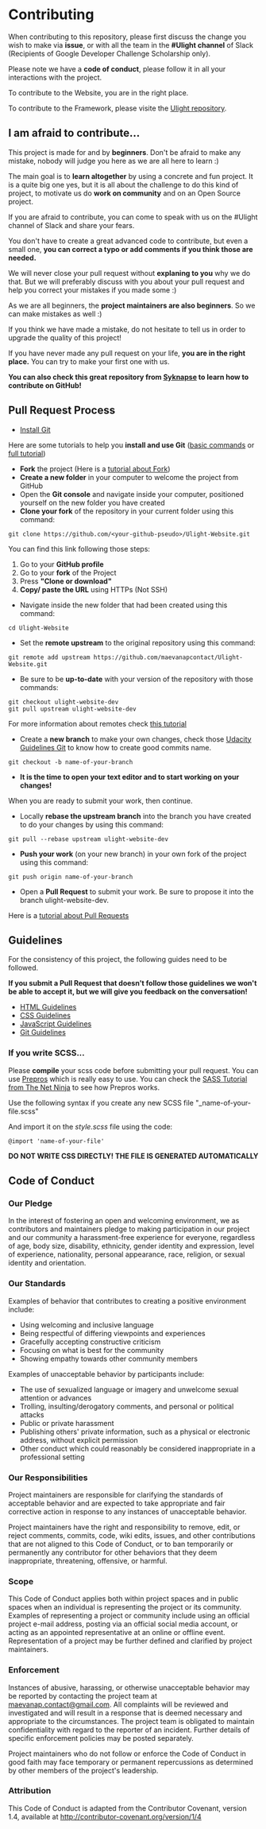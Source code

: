 # Contributing

When contributing to this repository, please first discuss the change you wish to make via **issue**, or with all the team in the **#Ulight channel** of Slack (Recipients of Google Developer Challenge Scholarship only).

Please note we have a **code of conduct**, please follow it in all your interactions with the project.

To contribute to the Website, you are in the right place.

To contribute to the Framework, please visite the [Ulight repository](https://github.com/maevanapcontact/Ulight).


## I am afraid to contribute...

This project is made for and by **beginners**. Don't be afraid to make any mistake, nobody will judge you here as we are all here to learn :)

The main goal is to **learn altogether** by using a concrete and fun project. It is a quite big one yes, but it is all about the challenge to do this kind of project, to motivate us do **work on community** and on an Open Source project.

If you are afraid to contribute, you can come to speak with us on the #Ulight channel of Slack and share your fears.

You don't have to create a great advanced code to contribute, but even a small one, **you can correct a typo or add comments if you think those are needed.**

We will never close your pull request without **explaning to you** why we do that. But we will preferably discuss with you about your pull request and help you correct your mistakes if you made some :)


As we are all beginners, the **project maintainers are also beginners**. So we can make mistakes as well :)

If you think we have made a mistake, do not hesitate to tell us in order to upgrade the quality of this project!


If you have never made any pull request on your life, **you are in the right place.** You can try to make your first one with us.

**You can also check this great repository from [Syknapse](https://github.com/Syknapse/Contribute-To-This-Project) to learn how to contribute on GitHub!**


## Pull Request Process

- [Install Git](https://git-scm.com/downloads)

Here are some tutorials to help you **install and use Git** ([basic commands](https://try.github.io/levels/1/challenges/1) or [full tutorial](https://www.slideshare.net/IslamSayed18/github-tutorial-83175509))
- **Fork** the project (Here is a [tutorial about Fork](https://help.github.com/articles/fork-a-repo/))
- **Create a new folder** in your computer to welcome the project from GitHub
- Open the **Git console** and navigate inside your computer, positioned yourself on the new folder you have created
- **Clone your fork** of the repository in your current folder using this command:

```
git clone https://github.com/<your-github-pseudo>/Ulight-Website.git
```

You can find this link following those steps:
1. Go to your **GitHub profile**
2. Go to your **fork** of the Project
3. Press **"Clone or download"**
4. **Copy/ paste the URL** using HTTPs (Not SSH)
- Navigate inside the new folder that had been created using this command:

```
cd Ulight-Website
```

- Set the **remote upstream** to the original repository using this command:

```
git remote add upstream https://github.com/maevanapcontact/Ulight-Website.git
```

- Be sure to be **up-to-date** with your version of the repository with those commands:

```
git checkout ulight-website-dev
git pull upstream ulight-website-dev
```

For more information about remotes check [this tutorial](https://help.github.com/articles/adding-a-remote/)


- Create a **new branch** to make your own changes, check those [Udacity Guidelines Git](https://udacity.github.io/git-styleguide/) to know how to create good commits name.

```
git checkout -b name-of-your-branch
```

- **It is the time to open your text editor and to start working on your changes!**

When you are ready to submit your work, then continue.

- Locally **rebase the upstream branch** into the branch you have created to do your changes by using this command:

```
git pull --rebase upstream ulight-website-dev
```

- **Push your work** (on your new branch) in your own fork of the project using this command:

```
git push origin name-of-your-branch
```

- Open a **Pull Request** to submit your work. Be sure to propose it into the branch ulight-website-dev.

Here is a [tutorial about Pull Requests](https://help.github.com/articles/creating-a-pull-request/)


## Guidelines

For the consistency of this project, the following guides need to be followed.

**If you submit a Pull Request that doesn't follow those guidelines we won't be able to accept it, but we will give you feedback on the conversation!**

- [HTML Guidelines](https://udacity.github.io/frontend-nanodegree-styleguide/)
- [CSS Guidelines](https://udacity.github.io/frontend-nanodegree-styleguide/css.html)
- [JavaScript Guidelines](https://udacity.github.io/frontend-nanodegree-styleguide/javascript.html)
- [Git Guidelines](https://udacity.github.io/git-styleguide/)


### If you write SCSS...

Please **compile** your scss code before submitting your pull request. You can use [Prepros](https://prepros.io/) which is really easy to use. You can check the [SASS Tutorial from The Net Ninja](https://www.youtube.com/watch?v=b0d--jixRwg&index=2&list=PL4cUxeGkcC9iEwigam3gTjU_7IA3W2WZA) to see how Prepros works.

Use the following syntax if you create any new SCSS file "\_name-of-your-file.scss"

And import it on the _style.scss_ file using the code:

```
@import 'name-of-your-file'
```

**DO NOT WRITE CSS DIRECTLY! THE FILE IS GENERATED AUTOMATICALLY**


## Code of Conduct

### Our Pledge

In the interest of fostering an open and welcoming environment, we as contributors and maintainers pledge to making participation in our project and our community a harassment-free experience for everyone, regardless of age, body size, disability, ethnicity, gender identity and expression, level of experience, nationality, personal appearance, race, religion, or sexual identity and orientation.


### Our Standards

Examples of behavior that contributes to creating a positive environment include:

- Using welcoming and inclusive language
- Being respectful of differing viewpoints and experiences
- Gracefully accepting constructive criticism
- Focusing on what is best for the community
- Showing empathy towards other community members


Examples of unacceptable behavior by participants include:

- The use of sexualized language or imagery and unwelcome sexual attention or advances
- Trolling, insulting/derogatory comments, and personal or political attacks
- Public or private harassment
- Publishing others' private information, such as a physical or electronic address, without explicit permission
- Other conduct which could reasonably be considered inappropriate in a professional setting


### Our Responsibilities

Project maintainers are responsible for clarifying the standards of acceptable behavior and are expected to take appropriate and fair corrective action in response to any instances of unacceptable behavior.

Project maintainers have the right and responsibility to remove, edit, or reject comments, commits, code, wiki edits, issues, and other contributions that are not aligned to this Code of Conduct, or to ban temporarily or permanently any contributor for other behaviors that they deem inappropriate, threatening, offensive, or harmful.


### Scope

This Code of Conduct applies both within project spaces and in public spaces when an individual is representing the project or its community. Examples of representing a project or community include using an official project e-mail address, posting via an official social media account, or acting as an appointed representative at an online or offline event. Representation of a project may be further defined and clarified by project maintainers.


### Enforcement

Instances of abusive, harassing, or otherwise unacceptable behavior may be reported by contacting the project team at [maevanap.contact@gmail.com](maevanap.contact@gmail.com). All complaints will be reviewed and investigated and will result in a response that is deemed necessary and appropriate to the circumstances. The project team is obligated to maintain confidentiality with regard to the reporter of an incident. Further details of specific enforcement policies may be posted separately.

Project maintainers who do not follow or enforce the Code of Conduct in good faith may face temporary or permanent repercussions as determined by other members of the project's leadership.


### Attribution

This Code of Conduct is adapted from the Contributor Covenant, version 1.4, available at http://contributor-covenant.org/version/1/4
